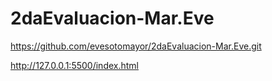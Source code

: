 # 2daEvaluacion-Mar.Eve

https://github.com/evesotomayor/2daEvaluacion-Mar.Eve.git

http://127.0.0.1:5500/index.html
